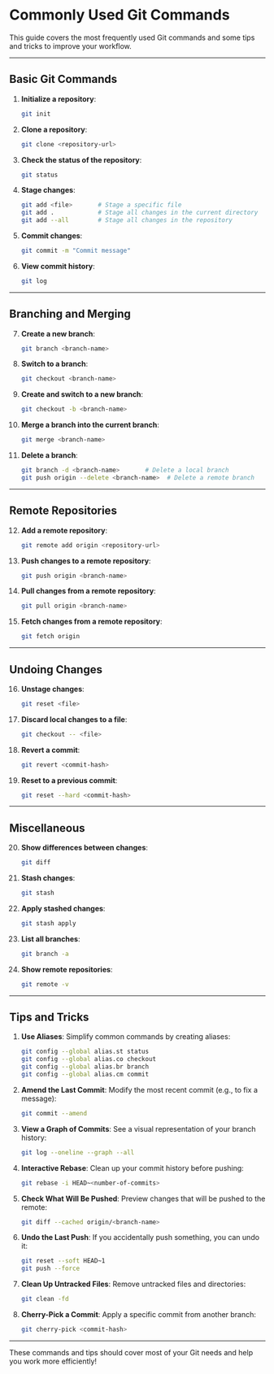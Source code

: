 # Commonly Used Git Commands

This guide covers the most frequently used Git commands and some tips and tricks to improve your workflow.

---

## **Basic Git Commands**

1. **Initialize a repository**:
   ```bash
   git init
   ```

2. **Clone a repository**:
   ```bash
   git clone <repository-url>
   ```

3. **Check the status of the repository**:
   ```bash
   git status
   ```

4. **Stage changes**:
   ```bash
   git add <file>       # Stage a specific file
   git add .            # Stage all changes in the current directory
   git add --all        # Stage all changes in the repository
   ```

5. **Commit changes**:
   ```bash
   git commit -m "Commit message"
   ```

6. **View commit history**:
   ```bash
   git log
   ```

---

## **Branching and Merging**

7. **Create a new branch**:
   ```bash
   git branch <branch-name>
   ```

8. **Switch to a branch**:
   ```bash
   git checkout <branch-name>
   ```

9. **Create and switch to a new branch**:
   ```bash
   git checkout -b <branch-name>
   ```

10. **Merge a branch into the current branch**:
    ```bash
    git merge <branch-name>
    ```

11. **Delete a branch**:
    ```bash
    git branch -d <branch-name>       # Delete a local branch
    git push origin --delete <branch-name>  # Delete a remote branch
    ```

---

## **Remote Repositories**

12. **Add a remote repository**:
    ```bash
    git remote add origin <repository-url>
    ```

13. **Push changes to a remote repository**:
    ```bash
    git push origin <branch-name>
    ```

14. **Pull changes from a remote repository**:
    ```bash
    git pull origin <branch-name>
    ```

15. **Fetch changes from a remote repository**:
    ```bash
    git fetch origin
    ```

---

## **Undoing Changes**

16. **Unstage changes**:
    ```bash
    git reset <file>
    ```

17. **Discard local changes to a file**:
    ```bash
    git checkout -- <file>
    ```

18. **Revert a commit**:
    ```bash
    git revert <commit-hash>
    ```

19. **Reset to a previous commit**:
    ```bash
    git reset --hard <commit-hash>
    ```

---

## **Miscellaneous**

20. **Show differences between changes**:
    ```bash
    git diff
    ```

21. **Stash changes**:
    ```bash
    git stash
    ```

22. **Apply stashed changes**:
    ```bash
    git stash apply
    ```

23. **List all branches**:
    ```bash
    git branch -a
    ```

24. **Show remote repositories**:
    ```bash
    git remote -v
    ```

---

## **Tips and Tricks**

1. **Use Aliases**:
   Simplify common commands by creating aliases:
   ```bash
   git config --global alias.st status
   git config --global alias.co checkout
   git config --global alias.br branch
   git config --global alias.cm commit
   ```

2. **Amend the Last Commit**:
   Modify the most recent commit (e.g., to fix a message):
   ```bash
   git commit --amend
   ```

3. **View a Graph of Commits**:
   See a visual representation of your branch history:
   ```bash
   git log --oneline --graph --all
   ```

4. **Interactive Rebase**:
   Clean up your commit history before pushing:
   ```bash
   git rebase -i HEAD~<number-of-commits>
   ```

5. **Check What Will Be Pushed**:
   Preview changes that will be pushed to the remote:
   ```bash
   git diff --cached origin/<branch-name>
   ```

6. **Undo the Last Push**:
   If you accidentally push something, you can undo it:
   ```bash
   git reset --soft HEAD~1
   git push --force
   ```

7. **Clean Up Untracked Files**:
   Remove untracked files and directories:
   ```bash
   git clean -fd
   ```

8. **Cherry-Pick a Commit**:
   Apply a specific commit from another branch:
   ```bash
   git cherry-pick <commit-hash>
   ```

---

These commands and tips should cover most of your Git needs and help you work more efficiently!
